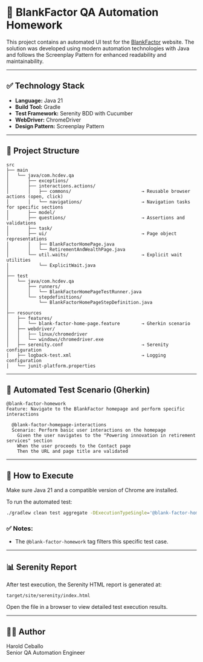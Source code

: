 # 🧪 BlankFactor QA Automation Homework

This project contains an automated UI test for the [BlankFactor](http://blankfactor.com) website. The solution was developed using modern automation technologies with Java and follows the Screenplay Pattern for enhanced readability and maintainability.

---

## ✅ Technology Stack

- **Language:** Java 21
- **Build Tool:** Gradle
- **Test Framework:** Serenity BDD with Cucumber
- **WebDriver:** ChromeDriver
- **Design Pattern:** Screenplay Pattern

---

## 📁 Project Structure

```
src
├── main
│   └── java/com.hcdev.qa
│       ├── exceptions/
│       ├── interactions.actions/
│       │   ├── commons/                          → Reusable browser actions (open, click)
│       │   └── navigations/                      → Navigation tasks for specific sections
│       ├── model/
│       ├── questions/                            → Assertions and validations
│       ├── task/
│       ├── ui/                                   → Page object representations
│       │   ├── BlankFactorHomePage.java
│       │   └── RetirementAndWealthPage.java
│       └── util.waits/                           → Explicit wait utilities
│           └── ExplicitWait.java
│
├── test
│   └── java/com.hcdev.qa
│       ├── runners/
│       │   └── BlankFactorHomePageTestRunner.java
│       └── stepdefinitions/
│           └── BlankFactorHomePageStepDefinition.java
│
├── resources
│   ├── features/
│   │   └── blank-factor-home-page.feature        → Gherkin scenario
│   ├── webdriver/
│   │   ├── linux/chromedriver
│   │   └── windows/chromedriver.exe
│   ├── serenity.conf                             → Serenity configuration
│   ├── logback-test.xml                          → Logging configuration
│   └── junit-platform.properties
```

---

## 🧾 Automated Test Scenario (Gherkin)

```gherkin
@blank-factor-homework
Feature: Navigate to the BlankFactor homepage and perform specific interactions

  @blank-factor-homepage-interactions
  Scenario: Perform basic user interactions on the homepage
    Given the user navigates to the "Powering innovation in retirement services" section
    When the user proceeds to the Contact page
    Then the URL and page title are validated
```

---

## 🚀 How to Execute

Make sure Java 21 and a compatible version of Chrome are installed.

To run the automated test:

```bash
./gradlew clean test aggregate -DExecutionTypeSingle='@blank-factor-homework' -Denvironment=qa
```

### ✅ Notes:

- The `@blank-factor-homework` tag filters this specific test case.

---

## 📊 Serenity Report

After test execution, the Serenity HTML report is generated at:

```
target/site/serenity/index.html
```

Open the file in a browser to view detailed test execution results.

---

## 👨‍💻 Author

Harold Ceballo  
Senior QA Automation Engineer  
